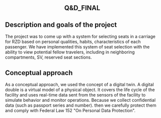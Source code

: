 <div align="center">
  <h2 align="center">Q&D_FINAL</h2>
</div>

## Description and goals of the project
The project was to come up with a system for selecting seats in a carriage for RZD based on personal qualities, habits, characteristics of each passenger. We have implemented this system of seat selection with the ability to view potential fellow travelers, including in neighboring compartments, SV, reserved seat sections.

## Conceptual approach
As a conceptual approach, we used the concept of a digital twin. A digital double is a virtual model of a physical object. It covers the life cycle of the facility and uses real-time data sent from the sensors of the facility to simulate behavior and monitor operations.
Because we collect confidential data (such as passport series and number). then we carefully protect them and comply with Federal Law 152 "On Personal Data Protection".
